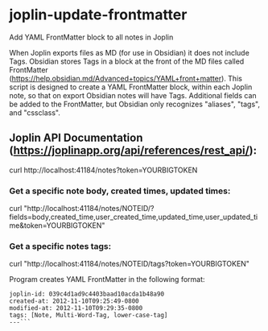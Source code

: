 # joplin-update-frontmatter
Add YAML FrontMatter block to all notes in Joplin

When Joplin exports files as MD (for use in Obsidian) it does not include Tags. 
Obsidian stores Tags in a block at the front of the MD files called FrontMatter (https://help.obsidian.md/Advanced+topics/YAML+front+matter). 
This script is designed to create a YAML FrontMatter block, within each Joplin note, so that on export Obsidian notes will have Tags. 
Additional fields can be added to the FrontMatter, but Obsidian only recognizes "aliases", "tags", and "cssclass". 

## Joplin API Documentation (https://joplinapp.org/api/references/rest_api/):
curl http://localhost:41184/notes?token=YOURBIGTOKEN
### Get a specific note body, created times, updated times:
curl "http://localhost:41184/notes/NOTEID/?fields=body,created_time,user_created_time,updated_time,user_updated_time&token=YOURBIGTOKEN"
### Get a specific notes tags:
curl "http://localhost:41184/notes/NOTEID/tags?token=YOURBIGTOKEN"

Program creates YAML FrontMatter in the following format:
```---
joplin-id: 039c4d1ad9c4403baad10acda1b48a90
created-at: 2012-11-10T09:25:49-0800
modified-at: 2012-11-10T09:29:35-0800
tags: [Note, Multi-Word-Tag, lower-case-tag]
---```
